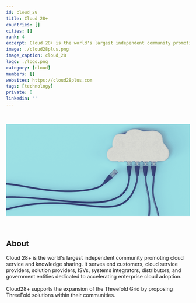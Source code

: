 ```yaml
---
id: cloud_28
title: Cloud 28+
countries: []
cities: []
rank: 4
excerpt: Cloud 28+ is the world's largest independent community promoting cloud service and knowledge sharing.
image: ./cloud28plus.png
image_caption: cloud_28
logo: ./logo.png
category: [cloud]
members: []
websites: https://cloud28plus.com
tags: [technology]
private: 0
linkedin: ''
---
```


<br/>

![cloud](./cloud_28_2.png)

<br/>

## About

Cloud 28+ is the world's largest independent community promoting cloud service and knowledge sharing. It serves end customers, cloud service providers, solution providers, ISVs, systems integrators, distributors, and government entities dedicated to accelerating enterprise cloud adoption.
<br/>
<br/>
Cloud28+ supports the expansion of the Threefold Grid by proposing ThreeFold solutions within their communities.

<!-- ## Support this project

## TFGrid Solution

### Roadmap -->
